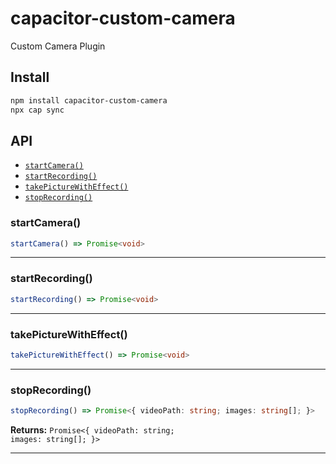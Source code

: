 # capacitor-custom-camera

Custom Camera Plugin

## Install

```bash
npm install capacitor-custom-camera
npx cap sync
```

## API

<docgen-index>

* [`startCamera()`](#startcamera)
* [`startRecording()`](#startrecording)
* [`takePictureWithEffect()`](#takepicturewitheffect)
* [`stopRecording()`](#stoprecording)

</docgen-index>

<docgen-api>
<!--Update the source file JSDoc comments and rerun docgen to update the docs below-->

### startCamera()

```typescript
startCamera() => Promise<void>
```

--------------------


### startRecording()

```typescript
startRecording() => Promise<void>
```

--------------------


### takePictureWithEffect()

```typescript
takePictureWithEffect() => Promise<void>
```

--------------------


### stopRecording()

```typescript
stopRecording() => Promise<{ videoPath: string; images: string[]; }>
```

**Returns:** <code>Promise&lt;{ videoPath: string; images: string[]; }&gt;</code>

--------------------

</docgen-api>
